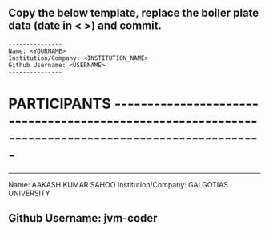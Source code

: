 ## Copy the below template, replace the boiler plate data (date in < >) and commit.

```
---------------
Name: <YOURNAME>
Institution/Company: <INSTITUTION_NAME>
Github Username: <USERNAME>
---------------
```

# PARTICIPANTS ---------------------------------------------------------------------------------------------------

---------------
Name: AAKASH KUMAR SAHOO
Institution/Company: GALGOTIAS UNIVERSITY

Github Username: jvm-coder
---------------
